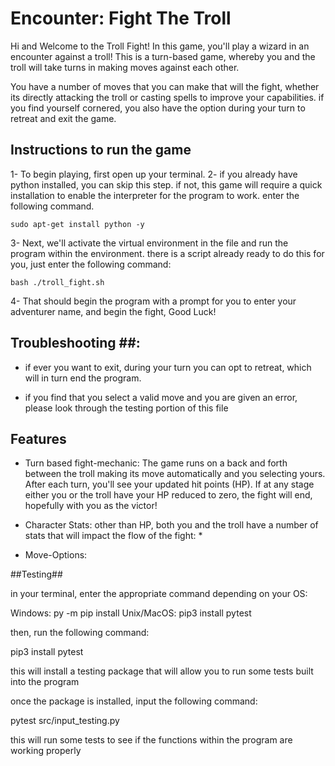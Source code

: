 # Encounter: Fight The Troll #

Hi and Welcome to the Troll Fight! In this game, you'll play a wizard in an encounter against a troll! This is a turn-based game, whereby you and the troll will take turns in making moves against each other. 

You have a number of moves that you can make that will the fight, whether its directly attacking the troll or casting spells to improve your capabilities. if you find yourself cornered, you also have the option during your turn to retreat and exit the game. 

## Instructions to run the game ##

1- To begin playing, first open up your terminal.
2- if you already have python installed, you can skip this step. if not, this game will require a quick installation to enable the interpreter for the program to work. enter the following command.

    sudo apt-get install python -y

3- Next, we'll activate the virtual environment in the file and run the program within the environment. there is a script already ready to do this for you, just enter the following command:

    bash ./troll_fight.sh

4- That should begin the program with a prompt for you to enter your adventurer name, and begin the fight, Good Luck!


## Troubleshooting ##:

* if ever you want to exit, during your turn you can opt to retreat, which will in turn end the program.

* if you find that you select a valid move and you are given an error, please look through the testing portion of this file

## Features ##

* Turn based fight-mechanic: The game runs on a back and forth between the troll making its move automatically and you selecting yours. After each turn, you'll see your updated hit points (HP). If at any stage either you or the troll have your HP reduced to zero, the fight will end, hopefully with you as the victor!

* Character Stats: other than HP, both you and the troll have a number of stats that will impact the flow of the fight:
        *

* Move-Options: 



##Testing##

in your terminal, enter the appropriate command depending on your OS:

Windows:    py -m pip install
Unix/MacOS:     pip3 install pytest

then, run the following command:

pip3 install pytest

this will install a testing package that will allow you to run some tests built into the program

once the package is installed, input the following command:

pytest src/input_testing.py

this will run some tests to see if the functions within the program are working properly

